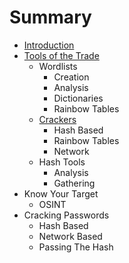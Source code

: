 # Summary

* [Introduction](README.md)
* [Tools of the Trade](c1-tools/tools_of_the_trade.md)
   * Wordlists
       * Creation
       * Analysis
       * Dictionaries
       * Rainbow Tables
   * [Crackers](c1-tools/Crackers.md)
       * Hash Based
       * Rainbow Tables
       * Network
   * Hash Tools
       * Analysis
       * Gathering
* Know Your Target
   * OSINT
* Cracking Passwords
   * Hash Based
   * Network Based
   * Passing The Hash

